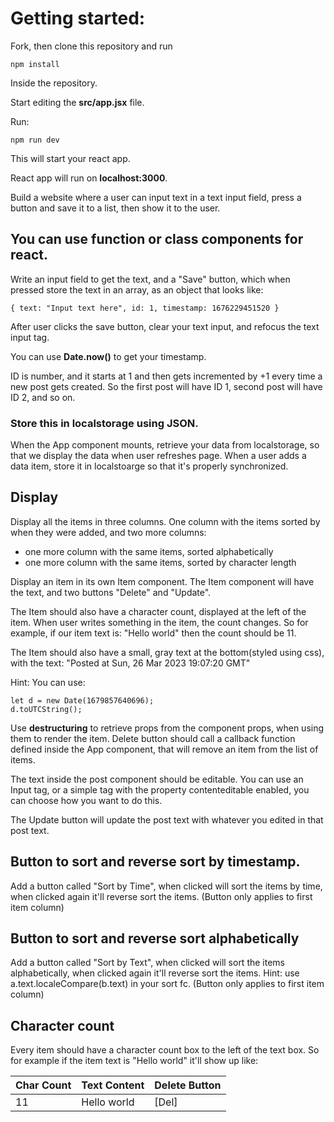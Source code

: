 # Getting started:
Fork, then clone this repository and run

    npm install

Inside the repository.

Start editing the **src/app.jsx** file.

Run:

    npm run dev

This will start your react app.

React app will run on **localhost:3000**.

Build a website where a user can input text in a text input field, press a button and save it to a list, then show it to the user.


## You can use function or class components for react.

Write an input field to get the text, and a "Save" button, which when pressed store the text in an array, as an object that looks like:

    { text: "Input text here", id: 1, timestamp: 1676229451520 }

After user clicks the save button, clear your text input, and refocus the text input tag.

You can use **Date.now()** to get your timestamp.

ID is number, and it starts at 1 and then gets incremented by +1 every time a new post gets created. So the first post will have ID 1, second post will have ID 2, and so on.


### Store this in localstorage using JSON.
When the App component mounts, retrieve your data from localstorage, so that we display the data when user refreshes page.
When a user adds a data item, store it in localstoarge so that it's properly synchronized.

## Display

Display all the items in three columns. One column with the items sorted by when they were added, and two more columns:
 - one more column with the same items, sorted alphabetically
 - one more column with the same items, sorted by character length

Display an item in its own Item component. The Item component will have the text, and two buttons "Delete" and "Update". 

The Item should also have a character count, displayed at the left of the item. When user writes something in the item, the count changes.
So for example, if our item text is:
"Hello world" then the count should be 11.

The Item should also have a small, gray text at the bottom(styled using css), with the text:
"Posted at Sun, 26 Mar 2023 19:07:20 GMT"

Hint: You can use:

    let d = new Date(1679857640696);
    d.toUTCString();


Use **destructuring** to retrieve props from the component props, when using them to render the item.
Delete button should call a callback function defined inside the App component, that will remove an item from the list of items.

The text inside the post component should be editable. You can use an Input tag, or a simple tag with the property contenteditable enabled, you can choose how you want to do this.

The Update button will update the post text with whatever you edited in that post text.


## Button to sort and reverse sort by timestamp.
Add a button called "Sort by Time", when clicked will sort the items by time, when clicked again it'll reverse sort the items.
(Button only applies to first item column)

## Button to sort and reverse sort alphabetically 
Add a button called "Sort by Text", when clicked will sort the items alphabetically, when clicked again it'll reverse sort the items.
Hint: use a.text.localeCompare(b.text) in your sort fc.
(Button only applies to first item column)

## Character count
Every item should have a character count box to the left of the text box.
So for example if the item text is "Hello world" it'll show up like:

Char Count | Text Content | Delete Button
-----------|--------------|--------------
11         | Hello world  |     [Del]




